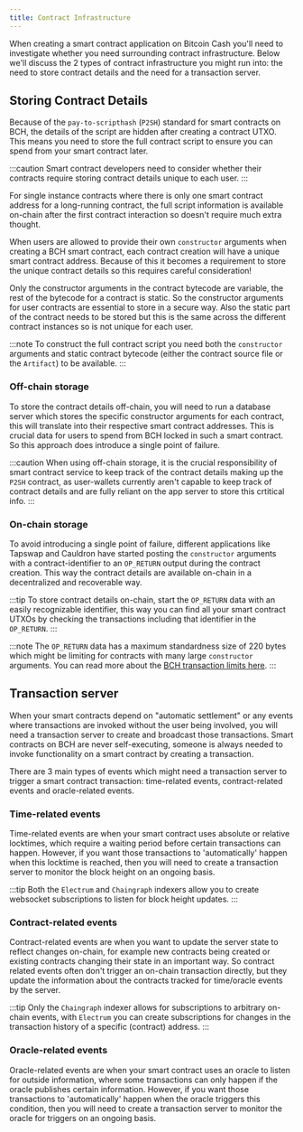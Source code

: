 ```yaml
---
title: Contract Infrastructure
---
```


When creating a smart contract application on Bitcoin Cash you'll need to investigate whether you need surrounding contract infrastructure.
Below we'll discuss the 2 types of contract infrastructure you might run into: the need to store contract details and the need for a transaction server.

## Storing Contract Details

Because of the `pay-to-scripthash` (`P2SH`) standard for smart contracts on BCH, the details of the script are hidden after creating a contract UTXO. This means you need to store the full contract script to ensure you can spend from your smart contract later.

:::caution
Smart contract developers need to consider whether their contracts require storing contract details unique to each user.
:::


For single instance contracts where there is only one smart contract address for a long-running contract, the full script information is available on-chain after the first contract interaction so doesn't require much extra thought.


When users are allowed to provide their own `constructor` arguments when creating a BCH smart contract, each contract creation will have a unique smart contract address. Because of this it becomes a requirement to store the unique contract details so this requires careful consideration!

Only the constructor arguments in the contract bytecode are variable, the rest of the bytecode for a contract is static. So the constructor arguments for user contracts are essential to store in a secure way.
Also the static part of the contract needs to be stored but this is the same across the different contract instances so is not unique for each user.

:::note
To construct the full contract script you need both the `constructor` arguments and static contract bytecode (either the contract source file or the `Artifact`) to be available.
:::

### Off-chain storage

To store the contract details off-chain, you will need to run a database server which stores the specific constructor arguments for each contract, this will translate into their respective smart contract addresses. This is crucial data for users to spend from BCH locked in such a smart contract. So this approach does introduce a single point of failure.

:::caution
When using off-chain storage, it is the crucial responsibility of smart contract service to keep track of the contract details making up the `P2SH` contract, as user-wallets currently aren't capable to keep track of contract details and are fully reliant on the app server to store this crtitical info.
:::

### On-chain storage

To avoid introducing a single point of failure, different applications like Tapswap and Cauldron have started posting the `constructor` arguments with a contract-identifier to an `OP_RETURN` output during the contract creation. This way the contract details are available on-chain in a decentralized and recoverable way.

:::tip
To store contract details on-chain, start the `OP_RETURN` data with an easily recognizable identifier, this way you can find all your smart contract UTXOs by checking the transactions including that identifier in the `OP_RETURN`.
:::

:::note
The `OP_RETURN` data has a maximum standardness size of 220 bytes which might be limiting for contracts with many large `constructor` arguments. You can read more about the [BCH transaction limits here](/docs/compiler/script-limits).
:::

## Transaction server

When your smart contracts depend on "automatic settlement" or any events where transactions are invoked without the user being involved, you will need a transaction server to create and broadcast those transactions. Smart contracts on BCH are never self-executing, someone is always needed to invoke functionality on a smart contract by creating a transaction.

There are 3 main types of events which might need a transaction server to trigger a smart contract transaction: time-related events, contract-related events and oracle-related events.

### Time-related events

Time-related events are when your smart contract uses absolute or relative locktimes, which require a waiting period before certain transactions can happen. However, if you want those transactions to 'automatically' happen when this locktime is reached, then you will need to create a transaction server to monitor the block height on an ongoing basis.

:::tip
Both the `Electrum` and `Chaingraph` indexers allow you to create websocket subscriptions to listen for block height updates.
:::

### Contract-related events

Contract-related events are when you want to update the server state to reflect changes on-chain, for example new contracts being created or existing contracts changing their state in an important way. So contract related events often don't trigger an on-chain transaction directly, but they update the information about the contracts tracked for time/oracle events by the server.

:::tip
Only the `Chaingraph` indexer allows for subscriptions to arbitrary on-chain events, with `Electrum` you can create subscriptions for changes in the transaction history of a specific (contract) address.
:::

### Oracle-related events

Oracle-related events are when your smart contract uses an oracle to listen for outside information, where some transactions can only happen if the oracle publishes certain information. However, if you want those transactions to 'automatically' happen when the oracle triggers this condition, then you will need to create a transaction server to monitor the oracle for triggers on an ongoing basis.
